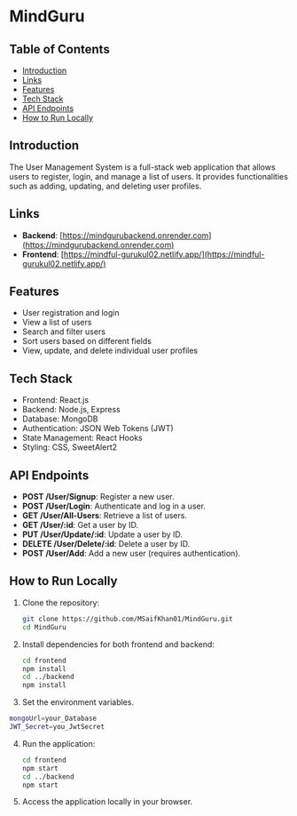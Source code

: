 # MindGuru




## Table of Contents

- [Introduction](#introduction)
- [Links](#Links)
- [Features](#features)
- [Tech Stack](#tech-stack)
- [API Endpoints](#api-endpoints)
- [How to Run Locally](#How-to-Run-Locally)





## Introduction

The User Management System is a full-stack web application that allows users to register, login, and manage a list of users. It provides functionalities such as adding, updating, and deleting user profiles.

## Links

- **Backend**: [https://mindgurubackend.onrender.com](https://mindgurubackend.onrender.com)
- **Frontend**: [https://mindful-gurukul02.netlify.app/](https://mindful-gurukul02.netlify.app/)


## Features

- User registration and login
- View a list of users
- Search and filter users
- Sort users based on different fields
- View, update, and delete individual user profiles

## Tech Stack

- Frontend: React.js
- Backend: Node.js, Express
- Database: MongoDB
- Authentication: JSON Web Tokens (JWT)
- State Management: React Hooks
- Styling: CSS, SweetAlert2

## API Endpoints

- **POST /User/Signup**: Register a new user.
- **POST /User/Login**: Authenticate and log in a user.
- **GET /User/All-Users**: Retrieve a list of users.
- **GET /User/:id**: Get a user by ID.
- **PUT /User/Update/:id**: Update a user by ID.
- **DELETE /User/Delete/:id**: Delete a user by ID.
- **POST /User/Add**: Add a new user (requires authentication).



## How to Run Locally

1. Clone the repository:
   ```bash
   git clone https://github.com/MSaifKhan01/MindGuru.git
   cd MindGuru
   ```

2. Install dependencies for both frontend and backend:
   ```bash
   cd frontend
   npm install
   cd ../backend
   npm install
   ```

3. Set the  environment variables.

```bash
mongoUrl=your_Database
JWT_Secret=you_JwtSecret
```


4. Run the application:
   ```bash
   cd frontend
   npm start
   cd ../backend
   npm start
   ```

5. Access the application locally in your browser.

```

